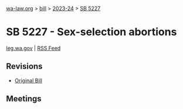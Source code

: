 [wa-law.org](/) > [bill](/bill/) > [2023-24](/bill/2023-24/) > [SB 5227](/bill/2023-24/sb/5227/)

# SB 5227 - Sex-selection abortions
[leg.wa.gov](https://app.leg.wa.gov/billsummary?BillNumber=5227&Year=2023&Initiative=false) | [RSS Feed](./rss.xml)

## Revisions
* [Original Bill](1/)

## Meetings